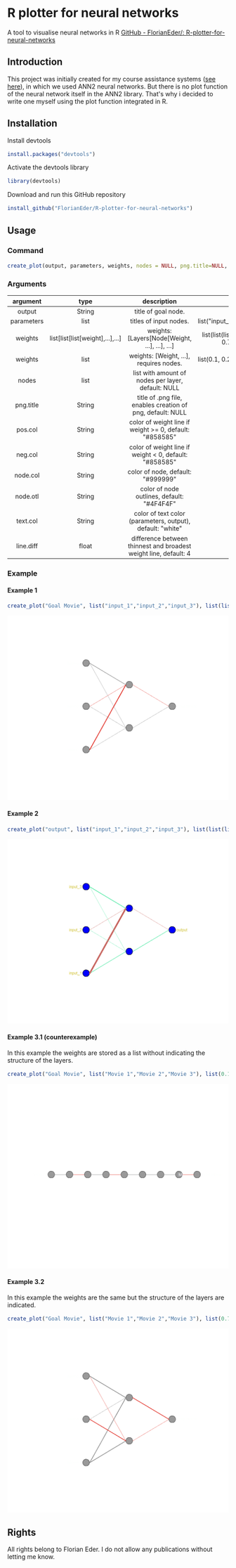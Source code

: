# R plotter for neural networks
A tool to visualise neural networks in R
[GitHub - FlorianEder/: R-plotter-for-neural-networks](https://github.com/FlorianEder/R-plotter-for-neural-networks)

## Introduction

This project was initially created for my course assistance systems ([see here](https://github.com/THDMoritzEnderle/netflix_prediction)), in which we used ANN2 neural networks.
But there is no plot function of the neural network itself in the ANN2 library. That's why i decided to write one myself using the plot function integrated in R.

## Installation

Install devtools

```r
install.packages("devtools")
```

Activate the devtools library

```r
library(devtools)
```

Download and run this GitHub repository

```r
install_github("FlorianEder/R-plotter-for-neural-networks")
```

## Usage

### Command
```r
create_plot(output, parameters, weights, nodes = NULL, png.title=NULL, pos.col = "#858585", neg.col = "#e23128", node.col = "#999999", node.otl = "#4F4F4F", text.col = "white", line.diff = 4)
```

### Arguments

**argument**|**type**|**description**|**example**
:-----:|:-----:|:-----:|:-----:
output|String|title of goal node.|"goal value"
parameters|list|titles of input nodes.|list("input\_1","input\_2","input\_3","input\_4")
weights|list[list[list[weight],...],...]|weights: [Layers[Node[Weight, ...], ...], …] |list(list(list(0.1, 0.2),list(0.4, 0.5),list(0.6, 0.7)),list(list(0.8),list(0.9)))
weights|list|weights: [Weight, ...], requires nodes.|list(0.1, 0.2, 0.3, 0.4, 0.5, 0.6, 0.7, 0.8, 0.9)
nodes|list|list with amount of nodes per layer, default: NULL|list(3,2,1)
png.title|String|title of .png file, enables creation of png, default: NULL|"plot.png"
pos.col|String|color of weight line if weight >= 0, default: "#858585"|"#50eaa5"
neg.col|String|color of weight line if weight < 0, default: "#858585"|"#c86660"
node.col|String|color of node, default: "#999999"|"grey"
node.otl|String|color of node outlines, default: "#4F4F4F"|"black"
text.col|String|color of text color (parameters, output), default: "white"|"#d4c63e"
line.diff|float|difference between thinnest and broadest weight line, default: 4|8

### Example

#### Example 1
```r
create_plot("Goal Movie", list("input_1","input_2","input_3"), list(list(list(0.1634, -0.9503),list(0.024, -0.0363642),list(0.0217167, 0.358346)),list(list(0.2),list(-0.1641))), png.title = "example_1.png")
```
![Example 1](/examples/example_1.png#gh-dark-mode-only)

#### Example 2

```r
create_plot("output", list("input_1","input_2","input_3"), list(list(list(0.1634, -0.9503),list(0.024, -0.0363642),list(0.0217167, 0.358346)),list(list(0.2),list(-0.1641))), png.title = "example_2.png", pos.col = "#50eaa5", neg.col = "#c86660", node.col = "blue", node.otl = "black", text.col = "#d4c63e", line.diff = 8)
```
![Example 2](/examples/example_2.png#gh-dark-mode-only)

#### Example 3.1 (counterexample)
In this example the weights are stored as a list without indicating the structure of the layers.
```r
create_plot("Goal Movie", list("Movie 1","Movie 2","Movie 3"), list(0.1634, -0.9503, 0.024, -0.0363642, 0.0217167, 0.358346, 0.2, -0.1641), png.title = "example_3_1.png")
```
![Example 3.1](/examples/example_3_1.png#gh-dark-mode-only)

#### Example 3.2
In this example the weights are the same but the structure of the layers are indicated. 
```r
create_plot("Goal Movie", list("Movie 1","Movie 2","Movie 3"), list(0.749845, 0.855669, -0.807458, 0.290171, -0.439222, 0.844263, -0.237222, -0.622491), nodes = list(3,2,1), png.title = "example_3_2.png")
```
![Example 3.2](/examples/example_3_2.png#gh-dark-mode-only)


## Rights

All rights belong to Florian Eder. I do not allow any publications without letting me know. 

